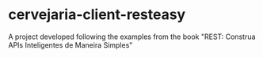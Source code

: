 # cervejaria-client-resteasy
A project developed following the examples from the book "REST: Construa APIs Inteligentes de Maneira Simples"
